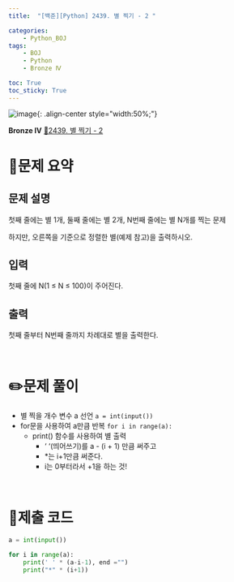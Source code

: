 ```yaml
---
title:  "[백준][Python] 2439. 별 찍기 - 2 " 

categories: 
    - Python_BOJ
tags: 
    - BOJ
    - Python
    - Bronze Ⅳ

toc: True
toc_sticky: True
---
```

![image](https://github.com/user-attachments/assets/32319fe8-99e9-4031-b5d1-9f1909b510dc){: .align-center style="width:50%;"}

**Bronze Ⅳ** 
[🔗2439. 별 찍기 - 2](https://www.acmicpc.net/problem/2439)

# 📝문제 요약
## 문제 설명
첫째 줄에는 별 1개, 둘째 줄에는 별 2개, N번째 줄에는 별 N개를 찍는 문제

하지만, 오른쪽을 기준으로 정렬한 별(예제 참고)을 출력하시오.

## 입력
첫째 줄에 N(1 ≤ N ≤ 100)이 주어진다.

## 출력
첫째 줄부터 N번째 줄까지 차례대로 별을 출력한다.


<br>

# ✏️문제 풀이
- 별 찍을 개수 변수 a 선언  `a = int(input())`
- for문을 사용하여 a만큼 반복 `for i in range(a):`
    - print() 함수를 사용하여 별 출력
        - ‘ ‘(띄어쓰기)를 a - (i + 1) 만큼 써주고
        - *는 i+1만큼  써준다.
        - i는 0부터라서 +1을 하는 것!

<br>

# 💯제출 코드
```python
a = int(input())

for i in range(a):
    print(' ' * (a-i-1), end ="")
    print("*" * (i+1))
```